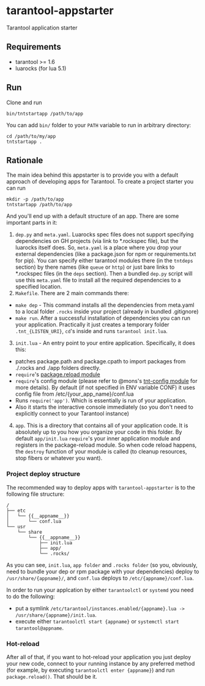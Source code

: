 # tarantool-appstarter
Tarantool application starter

## Requirements
* tarantool >= 1.6
* luarocks (for lua 5.1)

## Run
Clone and run
```
bin/tntstartapp /path/to/app
```

You can add `bin/` folder to your `PATH` variable to run in arbitrary directory:
```
cd /path/to/my/app
tntstartapp .
```

## Rationale

The main idea behind this appstarter is to provide you with a default approach of developing apps for Tarantool.
To create a project starter you can run
```
mkdir -p /path/to/app
tntstartapp /path/to/app
```

And you'll end up with a default structure of an app. There are some important parts in it:
1) `dep.py` and `meta.yaml`. Luarocks spec files does not support specifying dependencies on GH projects (via link to *.rockspec file), but the luarocks itself does. So, `meta.yaml` is a place where you drop your external dependencies (like a package.json for npm or requirements.txt for pip). You can specify either tarantool modules there (in the `tntdeps` section) by there names (like `queue` or `http`) or just bare links to *.rockspec files (in the `deps` section). Then a bundled `dep.py` script will use this `meta.yaml` file to install all the required dependencies to a specified location.
2) `Makefile`. There are 2 main commands there:
* `make dep` - This command installs all the dependencies from meta.yaml to a local folder `.rocks` inside your project (already in bundled .gitignore)
* `make run`. After a successful installation of dependencies you can run your application. Practically it just creates a temporary folder `.tnt_{LISTEN_URI}`, `cd`'s inside and runs `tarantool init.lua`.
3) `init.lua` - An entry point to your entire application. Specifically, it does this:
* patches package.path and package.cpath to import packages from ./.rocks and ./app folders directly.
* `require`'s [package.reload module](https://github.com/Mons/tnt-package-reload)
* `require`'s config module (please refer to @mons's [tnt-config module](https://github.com/Mons/tnt-config) for more details). By default (if not specified in ENV variable CONF) it uses config file from /etc/{your_app_name}/conf.lua
* Runs `require('app')`. Which is essentially is run of your application.
* Also it starts the interactive console immediately (so you don't need to explicitly connect to your Tarantool instance)
4) `app`. This is a directory that contains all of your application code. It is absolutely up to you how you organize your code in this folder. By default `app/init.lua` `require`'s your inner application module and registers in the package-reload module. So when code reload happens, the `destroy` function of your module is called (to cleanup resources, stop fibers or whatever you want).

### Project deploy structure

The recommended way to deploy apps with `tarantool-appstarter` is to the following file structure:
```
/
├── etc
│   └── {{__appname__}}
│       └── conf.lua
└── usr
    └── share
        └── {{__appname__}}
            ├── init.lua
            ├── app/
            └── .rocks/
```
As you can see, `init.lua`, `app folder` and `.rocks folder` (so you, obviously, need to bundle your dep or rpm package with your dependencies) deploy to `/usr/share/{appname}/`, and `conf.lua` deploys to `/etc/{appname}/conf.lua`.

In order to run your applcation by either `tarantoolctl` or `systemd` you need to do the following:
* put a symlink `/etc/tarantool/instances.enabled/{appname}.lua -> /usr/share/{appname}/init.lua`.
* execute either `tarantoolctl start {appname}` or `systemctl start tarantool@appname`.

### Hot-reload

After all of that, if you want to hot-reload your application you just deploy your new code, connect to your running instance by any preferred method (for example, by executing `tarantoolctl enter {appname}`) and run `package.reload()`. That should be it.

